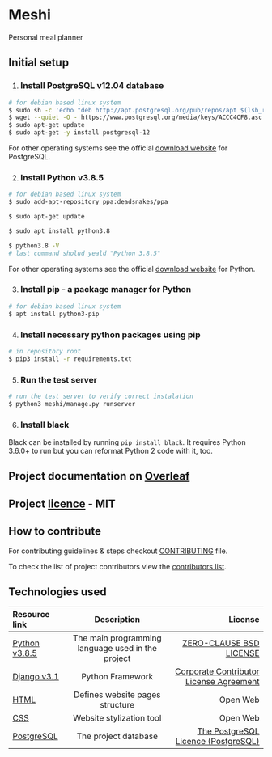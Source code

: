# Meshi

Personal meal planner

## Initial setup

1. ### Install **PostgreSQL v12.04** database

```sh
# for debian based linux system
$ sudo sh -c 'echo "deb http://apt.postgresql.org/pub/repos/apt $(lsb_release -cs)-pgdg main" > /etc/apt/sources.list.d/pgdg.list'
$ wget --quiet -O - https://www.postgresql.org/media/keys/ACCC4CF8.asc | sudo apt-key add -
$ sudo apt-get update
$ sudo apt-get -y install postgresql-12
```
For other operating systems see the official [download website](https://www.postgresql.org/download/) for PostgreSQL.

2. ### Install Python v3.8.5 
```sh
# for debian based linux system
$ sudo add-apt-repository ppa:deadsnakes/ppa

$ sudo apt-get update

$ sudo apt install python3.8 

$ python3.8 -V
# last command sholud yeald "Python 3.8.5"
```

For other operating systems see the official [download website](https://www.python.org/downloads/release/python-385/) for Python.

3. ### Install **pip** - a package manager for Python

```sh
# for debian based linux system
$ apt install python3-pip
```

4. ### Install necessary python packages using pip

```sh
# in repository root
$ pip3 install -r requirements.txt
```

5. ### Run the test server

```sh
# run the test server to verify correct instalation
$ python3 meshi/manage.py runserver
```

 6. ### Install black  
 Black can be installed by running ```pip install black```. It requires Python 3.6.0+ to run but you can reformat Python 2 code with it, too.
 
## Project documentation on [Overleaf](https://www.overleaf.com/project/5f952cfe700e1900017792fb)

## Project [licence](meshi/LICENSE) - MIT

## How to contribute

For contributing guidelines & steps checkout [CONTRIBUTING](meshi/CONTRIBUTING.md) file.

To check the list of project contributors view the [contributors list](Contributors.csv).

## Technologies used

| Resource link      | Description | License |
| :------------- | :----------: | -----------: |
|  [Python v3.8.5](https://www.python.org/) | The main programming language used in the project | [ZERO-CLAUSE BSD LICENSE](https://docs.python.org/3/license.html#zero-clause-bsd-license-for-code-in-the-python-release-documentation) |
|    [Django v3.1](https://www.djangoproject.com/) | Python Framework | [Corporate Contributor License Agreement](https://media.djangoproject.com/foundation/ccla.pdf) |   
|    [HTML](https://html.spec.whatwg.org/) | Defines website pages structure | Open Web |
|    [CSS](https://www.w3.org/Style/CSS/Overview.en.html) | Website stylization tool | Open Web |
|   [PostgreSQL](https://www.postgresql.org/) | The project database | [The PostgreSQL Licence (PostgreSQL)](https://opensource.org/licenses/postgresql) |
